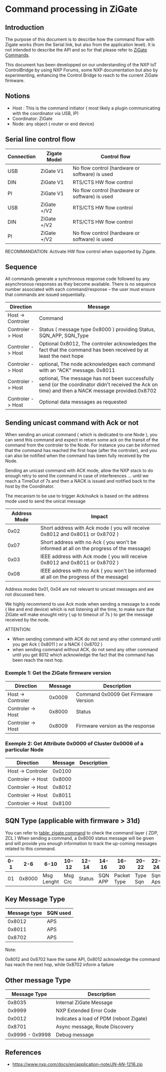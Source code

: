 # Command processing in ZiGate

## Introduction

The purpose of this document is to describe how the command flow with Zigate works (from the Serial link, but also from the application level).
It is not intended to describe the API and so for that please refer to [ZiGate Commands](https://zigate.fr/documentation/commandes-zigate/).

This document has been developped on our understanding of the NXP IoT ControlBridge by using NXP Forums, some NXP documentation but also by experimenting, enhancing the Control Bridge to reach to the current ZiGate firmware.

## Notions

* Host : This is the command initiator ( most likely a plugin communicating with the coordinator via USB, IP)
* Coordinator: ZiGate
* Node: any object ( router or end device)

## Serial line control flow

| Connection   | Zigate Model | Control flow |
| ------------ | ------------ | ------------ |
| USB          | ZiGate V1    | No flow control (hardware or software) is used |
| DIN          | ZiGate V1    | RTS/CTS HW flow control |
| PI           | ZiGate V1    | No flow control (hardware or software) is used |
| USB          | ZiGate +/V2  | RTS/CTS HW flow control |
| DIN          | ZiGate +/V2  | RTS/CTS HW flow control |
| PI           | ZiGate +/V2  | No flow control (hardware or software) is used |

RECOMMANDATION: Activate HW flow control when supported by Zigate.

## Sequence

All commands generate a synchronous response code followed by any asynchronous responses as they become available. There is no sequence number associated with each command/response – the user must ensure that commands are issued sequentially.

| Direction | Message |
| --------- | ------- |
| Host -> Controler | Command |
| Controler -> Host | Status ( message type 0x8000 ) providing Status, SQN_APP, SQN_Type |
| Controler -> Host | Optional 0x8012, The controler acknowledges the fact that the command has been received by at least the next hope |
| Controler -> Host | optional, The node acknowledges each command with an “ACK” message. 0x8011 |
| Controler -> Host | optional, The message has not been successfully send (or the coordinator didn't received the Ack on time) and then a NACK message provided.0x8702  |
| Controler -> Host | Optional data messages as requested |

## Sending unicast command with Ack or not

When sending an unicat command ( which is dedicated to one Node ), you can send this command and expect in return some ack on the transit of the command from the controler to the Node.
For instance you can be informed that the command has reached the first hope (after the controler), and you can also be notified when the command has been fully received by the Node.

Sending an unicast command with ACK mode, allow the NXP stack to do enough retry to send the command in case of interferences ... until we reach a TimeOut of 7s and then a NACK is issued and notified back to the host by the Coordinator.

The mecanism to be use to trigger Ack/noAck is based on the address mode used to send the unicat message

| Address Mode | Impact |
| ------------ | ------ |
| 0x02         | Short address with Ack mode ( you will receive 0x8012 and 0x8011 or 0x8702 ) |
| 0x07         | Short address with no Ack ( you won't be informed at all on the progress of the message) |
| 0x03         | IEEE address with Ack mode ( you will receive 0x8012 and 0x8011 or 0x8702 ) |
| 0x08         | IEEE address with no Ack ( you won't be informed at all on the progress of the message) |

Address modes 0x01, 0x04 are not relevant to unicast messages and are not discussed here.

We highly recommend to use Ack mode when sending a message to a node ( like and end device) which is not listening all the time, to make sure that ZiGate will make enought retry ( up to timeout of 7s ) to get the message received by the node.

ATTENTION:

* When sending command with ACK do not send any other command until you get Ack ( 0x8011 ) or a NACK ( 0x8702 )
* when sending command without ACK, do not send any other command until you get 8012 which acknowledge the fact that the command has been reach the next hop.

### Exemple 1: Get the ZiGate firmware version

| Direction         | Message | Description |
| ---------         | ------- | ----------- |
| Host -> Controler | 0x0009  | Command 0x0009 Get Firmware Version |
| Controler -> Host | 0x8000  | Status |
| Controler -> Host | 0x8009  | Firmware version as the response |

### Exemple 2: Get Attribute 0x0000 of Cluster 0x0006 of a particular Node

| Direction | Message        | Description |
| --------- | -------        | ----------- |
| Host -> Controler | 0x0100 |             |
| Controler -> Host | 0x8000 |             |
| Controler -> Host | 0x8012 |             |
| Controler -> Host | 0x8011 |             |
| Controler -> Host | 0x8100 |             |

## SQN Type (applicable with firmware > 31d)

You can refer to [table: zigate command](zigate-commands.md) to check the command layer ( ZDP, ZCL )
When sending a command, a 0x8000 status message will be given and will provide you enough information to track the up-coming messages related to this command.

| 0-1 | 2-6      | 6-10       | 10-12   |  12-14 | 14-16   | 16-20       | 20-22    | 22-24   |
| --  | -------- | ---------- | ------- | ------ | ------- | ----------- | -------- | ------- |
| 01  | 0x8000   | Msg Lenght | Msg Crc | Status | SQN APP | Packet Type | Type Sqn | Sqn Aps |

## Key Message Type

| Message type | SQN used |
| ------------ | -------- |
| 0x8012       | APS      |
| 0x8011       | APS      |
| 0x8702       | APS      |

Note:

0x8012 and 0x8702 have the same API, 0x8012 acknowledge the command has reach the next hop, while 0x8702 inform a failure

## Other message Type

| Message Type    | Description                    |
| ------------    | -----------                    |
| 0x8035          | Internal ZiGate Message        |
| 0x9999          | NXP Extended Error Code        |
| 0x0012          | Indicates a load of PDM (reboot Zigate)  |
| 0x8701          | Async message, Route Discovery |
| 0x9996 - 0x9998 | Debug message                  |

## References

* <https://www.nxp.com/docs/en/application-note/JN-AN-1216.zip>
